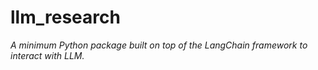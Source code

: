 # llm_research
*A minimum Python package built on top of the LangChain framework to interact with LLM.*
